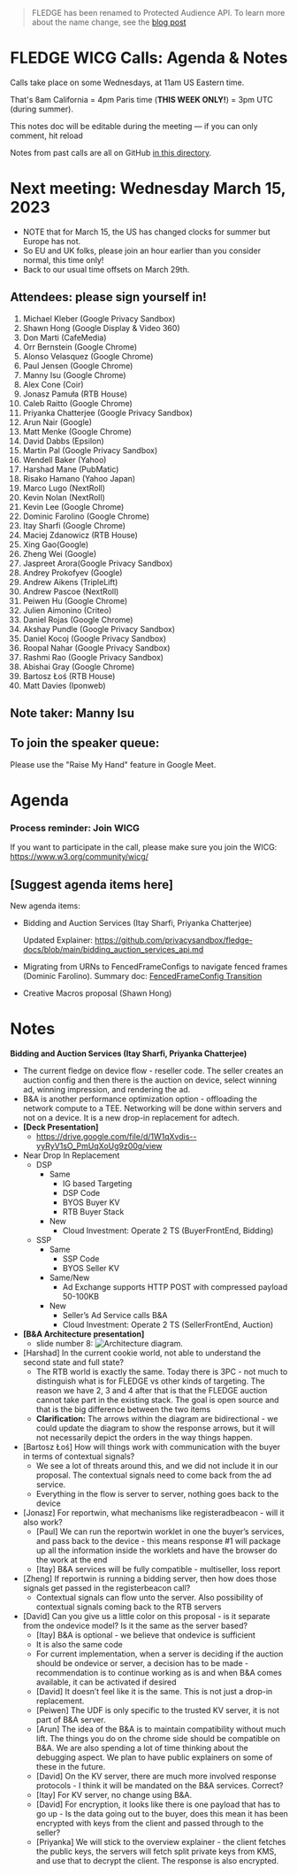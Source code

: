 > FLEDGE has been renamed to Protected Audience API. To learn more about the name change, see the [blog post](https://privacysandbox.com/news/protected-audience-api-our-new-name-for-fledge)

# FLEDGE WICG Calls: Agenda & Notes

Calls take place on some Wednesdays, at 11am US Eastern time.

That's 8am California = 4pm Paris time (**THIS WEEK ONLY!**) = 3pm UTC (during summer).

This notes doc will be editable during the meeting — if you can only comment, hit reload

Notes from past calls are all on GitHub [in this directory](https://github.com/WICG/turtledove/tree/main/meetings).


# Next meeting: Wednesday March 15, 2023



*   NOTE that for March 15, the US has changed clocks for summer but Europe has not.
*   So EU and UK folks, please join an hour earlier than you consider normal, this time only!
*   Back to our usual time offsets on March 29th.


## Attendees: please sign yourself in!	



1. Michael Kleber (Google Privacy Sandbox)
2. Shawn Hong (Google Display & Video 360)
3. Don Marti (CafeMedia)
4. Orr Bernstein (Google Chrome)
5. Alonso Velasquez (Google Chrome)
6. Paul Jensen (Google Chrome)
7. Manny Isu (Google Chrome)
8. Alex Cone (Coir)
9. Jonasz Pamuła (RTB House)
10. Caleb Raitto (Google Chrome)
11. Priyanka Chatterjee (Google Privacy Sandbox)
12. Arun Nair (Google)
13. Matt Menke (Google Chrome)
14. David Dabbs (Epsilon)
15. Martin Pal (Google Privacy Sandbox)
16. Wendell Baker (Yahoo)
17. Harshad Mane (PubMatic)
18. Risako Hamano (Yahoo Japan)
19. Marco Lugo (NextRoll)
20. Kevin Nolan (NextRoll)
21. Kevin Lee (Google Chrome)
22. Dominic Farolino (Google Chrome)
23. Itay Sharfi (Google Chrome)
24. Maciej Zdanowicz (RTB House)
25. Xing Gao(Google)
26. Zheng Wei (Google)
27. Jaspreet Arora(Google Privacy Sandbox)
28. Andrey Prokofyev (Google)
29. Andrew Aikens (TripleLift)
30. Andrew Pascoe (NextRoll)
31. Peiwen Hu (Google Chrome)
32. Julien Aimonino (Criteo)
33. Daniel Rojas (Google Chrome)
34. Akshay Pundle (Google Privacy Sandbox)
35. Daniel Kocoj (Google Privacy Sandbox)
36. Roopal Nahar (Google Privacy Sandbox)
37. Rashmi Rao (Google Privacy Sandbox)
38. Abishai Gray (Google Chrome)
39. Bartosz Łoś (RTB House)
40. Matt Davies (Iponweb)


## Note taker: Manny Isu


## To join the speaker queue:

Please use the "Raise My Hand" feature in Google Meet.


# Agenda


### Process reminder: Join WICG

If you want to participate in the call, please make sure you join the WICG: https://www.w3.org/community/wicg/ 


## [Suggest agenda items here]

New agenda items:



*   Bidding and Auction Services (Itay Sharfi, Priyanka Chatterjee) 

    Updated Explainer: https://github.com/privacysandbox/fledge-docs/blob/main/bidding_auction_services_api.md

*   Migrating from URNs to FencedFrameConfigs to navigate fenced frames (Dominic Farolino). Summary doc: [FencedFrameConfig Transition](https://docs.google.com/document/d/1a6DFN3d4EEuWFM8lnk7uCeRmPFwniTGirilG33DjOM8/edit#)
*   Creative Macros proposal (Shawn Hong)


# Notes

**Bidding and Auction Services (Itay Sharfi, Priyanka Chatterjee)**



*   The current fledge on device flow - reseller code. The seller creates an auction config and then there is the auction on device, select winning ad, winning impression, and rendering the ad.
*   B&A is another performance optimization option - offloading the network compute to a TEE. Networking will be done within servers and not on a device. It is a new drop-in replacement for adtech.
*   **[Deck Presentation]**
    *   https://drive.google.com/file/d/1W1qXvdis--yyRyV1sO_PmUqXoUg9z00g/view
*   Near Drop In Replacement
    *   DSP
        *   Same
            *   IG based Targeting
            *   DSP Code
            *   BYOS Buyer KV
            *   RTB Buyer Stack
        *   New
            *   Cloud Investment: Operate 2 TS (BuyerFrontEnd, Bidding)
    *   SSP
        *   Same
            *   SSP Code
            *   BYOS Seller KV
        *   Same/New
            *   Ad Exchange supports HTTP POST with compressed payload 50-100KB
        *   New
            *   Seller’s Ad Service calls B&A
            *   Cloud Investment: Operate 2 TS (SellerFrontEnd, Auction)
*   **[B&A Architecture presentation]**
    *    slide number 8: ![Architecture diagram.](https://github.com/privacysandbox/fledge-docs/blob/main/images/unified-contextual-remarketing-bidding-auction-services.png)
*   [Harshad] In the current cookie world, not able to understand the second state and full state?
    *   The RTB world is exactly the same. Today there is 3PC - not much to distinguish what is for FLEDGE vs other kinds of targeting. The reason we have 2, 3 and 4 after that is that the FLEDGE auction cannot take part in the existing stack. The goal is open source and that is the big difference between the two items
    *   **Clarification:** The arrows within the diagram are bidirectional - we could update the diagram to show the response arrows, but it will not necessarily depict the orders in the way things happen.
*   [Bartosz Łoś] How will things work with communication with the buyer in terms of contextual signals? 
    *   We see a lot of threats around this, and we did not include it in our proposal. The contextual signals need to come back from the ad service.
    *   Everything in the flow is server to server, nothing goes back to the device
*   [Jonasz] For reportwin, what mechanisms like registeradbeacon - will it also work?
    *   [Paul] We can run the reportwin worklet in one the buyer’s services, and pass back to the device - this means response #1 will package up all the information inside the worklets and have the browser do the work at the end
    *   [Itay] B&A services will be fully compatible - multiseller, loss report
*   [Zheng] If reportwin is running a bidding server, then how does those signals get passed in the registerbeacon call?
    *   Contextual signals can flow unto the server. Also possibility of contextual signals coming back to the RTB servers
*   [David] Can you give us a little color on this proposal - is it separate from the ondevice model? Is it the same as the server based?
    *   [Itay] B&A is optional - we believe that ondevice is sufficient
    *   It is also the same code
    *   For current implementation, when a server is deciding if the auction should be ondevice or server, a decision has to be made - recommendation is to continue working as is and when B&A comes available, it can be activated if desired
    *   [David] It doesn’t feel like it is the same. This is not just a drop-in replacement.
    *   [Peiwen] The UDF is only specific to the trusted KV server, it is not part of B&A server.
    *   [Arun] The idea of the B&A is to maintain compatibility without much lift. The things you do on the chrome side should be compatible on B&A. We are also spending a lot of time thinking about the debugging aspect. We plan to have public explainers on some of these in the future.
    *   [David] On the KV server, there are much more involved response protocols - I think it will be mandated on the B&A services. Correct?
    *   [Itay] For KV server, no change using B&A. 
    *   [David] For encryption, it looks like there is one payload that has to go up - Is the data going out to the buyer, does this mean it has been encrypted with keys from the client and passed through to the seller?
    *   [Priyanka] We will stick to the overview explainer - the client fetches the public keys, the servers will fetch split private keys from KMS, and use that to decrypt the client. The response is also encrypted.
